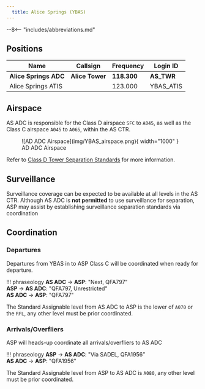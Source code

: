 ```yaml
---
  title: Alice Springs (YBAS)
---
```


--8<-- "includes/abbreviations.md"

## Positions
| Name | Callsign | Frequency | Login ID |
| ---- | -------- | --------- | ---------------- |
| **Alice Springs ADC** | **Alice Tower** | **118.300** | **AS_TWR** |
| Alice Springs ATIS |  | 123.000 | YBAS_ATIS |

## Airspace
AS ADC is responsible for the Class D airspace `SFC` to `A045`, as well as the Class C airspace `A045` to `A065`, within the AS CTR.

<figure markdown>
![AD ADC Airspace](img/YBAS_airspace.png){ width="1000" }
  <figcaption>AD ADC Airspace</figcaption>
</figure>

Refer to [Class D Tower Separation Standards](../../../separation-standards/classd) for more information.

## Surveillance
Surveillance coverage can be expected to be available at all levels in the AS CTR. Although AS ADC is **not permitted** to use surveillance for separation, ASP may assist by establishing surveillance separation standards via coordination

## Coordination
### Departures
Departures from YBAS in to ASP Class C will be coordinated when ready for departure.

!!! phraseology
    <span class="hotline">**AS ADC** -> **ASP**</span>: "Next, QFA797"  
    <span class="hotline">**ASP** -> **AS ADC**</span>: "QFA797, Unrestricted"  
    <span class="hotline">**AS ADC** -> **ASP**</span>: "QFA797"

The Standard Assignable level from AS ADC to ASP is the lower of `A070` or the `RFL`, any other level must be prior coordinated.

### Arrivals/Overfliers
ASP will heads-up coordinate all arrivals/overfliers to AS ADC

!!! phraseology
    <span class="hotline">**ASP** -> **AS ADC**</span>: "Via SADEL, QFA1956”  
    <span class="hotline">**AS ADC** -> **ASP**</span>: "QFA1956"  

The Standard Assignable level from ASP to AS ADC is `A080`, any other level must be prior coordinated.